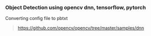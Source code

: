 ### Object Detection using opencv dnn, tensorflow, pytorch

Converting config file to pbtxt 
> https://github.com/opencv/opencv/tree/master/samples/dnn